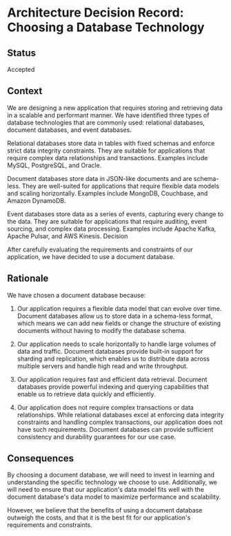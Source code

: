 # Architecture Decision Record: Choosing a Database Technology

## Status

Accepted

## Context

We are designing a new application that requires storing and retrieving data in a scalable and performant manner. We have identified three types of database technologies that are commonly used: relational databases, document databases, and event databases.

Relational databases store data in tables with fixed schemas and enforce strict data integrity constraints. They are suitable for applications that require complex data relationships and transactions. Examples include MySQL, PostgreSQL, and Oracle.

Document databases store data in JSON-like documents and are schema-less. They are well-suited for applications that require flexible data models and scaling horizontally. Examples include MongoDB, Couchbase, and Amazon DynamoDB.

Event databases store data as a series of events, capturing every change to the data. They are suitable for applications that require auditing, event sourcing, and complex data processing. Examples include Apache Kafka, Apache Pulsar, and AWS Kinesis.
Decision

After carefully evaluating the requirements and constraints of our application, we have decided to use a document database.

## Rationale

We have chosen a document database because:

1. Our application requires a flexible data model that can evolve over time. Document databases allow us to store data in a schema-less format, which means we can add new fields or change the structure of existing documents without having to modify the database schema.

2. Our application needs to scale horizontally to handle large volumes of data and traffic. Document databases provide built-in support for sharding and replication, which enables us to distribute data across multiple servers and handle high read and write throughput.

3. Our application requires fast and efficient data retrieval. Document databases provide powerful indexing and querying capabilities that enable us to retrieve data quickly and efficiently.

4. Our application does not require complex transactions or data relationships. While relational databases excel at enforcing data integrity constraints and handling complex transactions, our application does not have such requirements. Document databases can provide sufficient consistency and durability guarantees for our use case.

## Consequences

By choosing a document database, we will need to invest in learning and understanding the specific technology we choose to use. Additionally, we will need to ensure that our application's data model fits well with the document database's data model to maximize performance and scalability.

However, we believe that the benefits of using a document database outweigh the costs, and that it is the best fit for our application's requirements and constraints.

